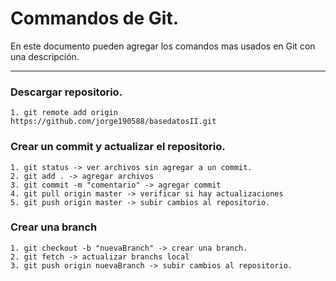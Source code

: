 Commandos de Git.
===================


En este documento pueden agregar los comandos mas usados en Git con una descripción.

----------

### Descargar repositorio.

```
1. git remote add origin https://github.com/jorge190588/basedatosII.git
```

### Crear un commit y actualizar el repositorio.

```
1. git status -> ver archivos sin agregar a un commit.
2. git add . -> agregar archivos
3. git commit -m "comentario" -> agregar commit
4. git pull origin master -> verificar si hay actualizaciones
5. git push origin master -> subir cambios al repositorio.
```

### Crear una branch

```
1. git checkout -b "nuevaBranch" -> crear una branch.
2. git fetch -> actualizar branchs local
3. git push origin nuevaBranch -> subir cambios al repositorio.
```
